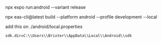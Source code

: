 npx expo run:android --variant release

npx eas-cli@latest build --platform android --profile development --local

add this on ./android/local.properties

```
sdk.dir=C:\\Users\\Brixter\\AppData\\Local\\Android\\sdk
```
